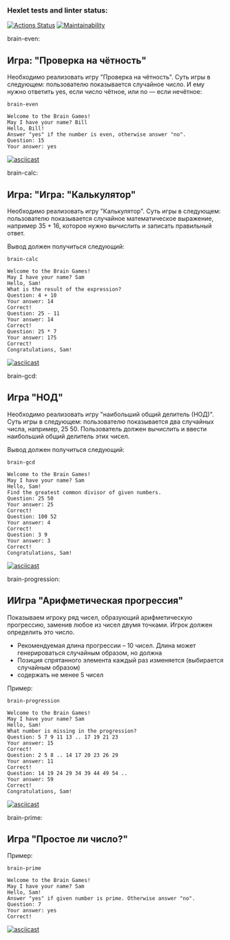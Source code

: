 ### Hexlet tests and linter status:
[![Actions Status](https://github.com/denismikulich91/frontend-project-44/workflows/hexlet-check/badge.svg)](https://github.com/denismikulich91/frontend-project-44/actions)
[![Maintainability](https://api.codeclimate.com/v1/badges/437832909e8167346cdb/maintainability)](https://codeclimate.com/github/denismikulich91/frontend-project-44/maintainability)

brain-even:

<h2>Игра: "Проверка на чётность"</h2>
<div>
Необходимо реализовать игру "Проверка на чётность". Суть игры в следующем: пользователю показывается случайное число. И ему нужно ответить yes, если число чётное, или no — если нечётное:

</div>

```
brain-even

Welcome to the Brain Games!
May I have your name? Bill
Hello, Bill!
Answer "yes" if the number is even, otherwise answer "no".
Question: 15
Your answer: yes
```

[![asciicast](https://asciinema.org/a/tMeqL1VVKCcNftUdgN1Xh9VQ0.svg)](https://asciinema.org/a/tMeqL1VVKCcNftUdgN1Xh9VQ0)

brain-calc:

<h2>Игра: "Игра: "Калькулятор"</h2>
<div>
Необходимо реализовать игру "Калькулятор". Суть игры в следующем: пользователю показывается случайное математическое выражение, например 35 + 16, которое нужно вычислить и записать правильный ответ.

Вывод должен получиться следующий:

</div>

```
brain-calc

Welcome to the Brain Games!
May I have your name? Sam
Hello, Sam!
What is the result of the expression?
Question: 4 + 10
Your answer: 14
Correct!
Question: 25 - 11
Your answer: 14
Correct!
Question: 25 * 7
Your answer: 175
Correct!
Congratulations, Sam!
```

[![asciicast](https://asciinema.org/a/76hZb0B53PMJpxaRla1pE87zs.svg)](https://asciinema.org/a/76hZb0B53PMJpxaRla1pE87zs)

brain-gcd:

<h2>Игра "НОД"</h2>
<div>
Необходимо реализовать игру "наибольший общий делитель (НОД)". Суть игры в следующем: пользователю показывается два случайных числа, например, 25 50. Пользователь должен вычислить и ввести наибольший общий делитель этих чисел.

Вывод должен получиться следующий:

</div>

```
brain-gcd

Welcome to the Brain Games!
May I have your name? Sam
Hello, Sam!
Find the greatest common divisor of given numbers.
Question: 25 50
Your answer: 25
Correct!
Question: 100 52
Your answer: 4
Correct!
Question: 3 9
Your answer: 3
Correct!
Congratulations, Sam!
```

[![asciicast](https://asciinema.org/a/cizIs7lcUIymHvjlfKcw1LSZp.svg)](https://asciinema.org/a/cizIs7lcUIymHvjlfKcw1LSZp)

brain-progression:

<h2>ИИгра "Арифметическая прогрессия"</h2>
<div>
Показываем игроку ряд чисел, образующий арифметическую прогрессию, заменив любое из чисел двумя точками. Игрок должен определить это число.
<ul>
  <li>Рекомендуемая длина прогрессии – 10 чисел. Длина может генерироваться случайным образом, но должна </li>
  <li>Позиция спрятанного элемента каждый раз изменяется (выбирается случайным образом)</li>
  <li>содержать не менее 5 чисел</li>
</ul>

Пример:

</div>

```
brain-progression

Welcome to the Brain Games!
May I have your name? Sam
Hello, Sam!
What number is missing in the progression?
Question: 5 7 9 11 13 .. 17 19 21 23
Your answer: 15
Correct!
Question: 2 5 8 .. 14 17 20 23 26 29
Your answer: 11
Correct!
Question: 14 19 24 29 34 39 44 49 54 ..
Your answer: 59
Correct!
Congratulations, Sam!
```

[![asciicast](https://asciinema.org/a/tYhNuAF5rK1e0712OUtAgVPft.svg)](https://asciinema.org/a/tYhNuAF5rK1e0712OUtAgVPft)

brain-prime:

<h2>Игра "Простое ли число?"</h2>
<div>
Пример:

</div>

```
brain-prime

Welcome to the Brain Games!
May I have your name? Sam
Hello, Sam!
Answer "yes" if given number is prime. Otherwise answer "no".
Question: 7
Your answer: yes
Correct!
```

[![asciicast](https://asciinema.org/a/7uCrxuYODWiitn1d1D3PGZcL8.svg)](https://asciinema.org/a/7uCrxuYODWiitn1d1D3PGZcL8)